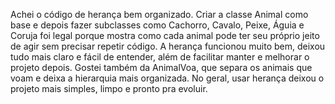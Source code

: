 Achei o código de herança bem organizado. Criar a classe Animal como base e depois fazer subclasses como Cachorro, Cavalo, Peixe, Águia e Coruja foi legal porque mostra como cada animal pode ter seu próprio jeito de agir sem precisar repetir código. A herança funcionou muito bem, deixou tudo mais claro e fácil de entender, além de facilitar manter e melhorar o projeto depois. Gostei também da AnimalVoa, que separa os animais que voam e deixa a hierarquia mais organizada. No geral, usar herança deixou o projeto mais simples, limpo e pronto pra evoluir.
